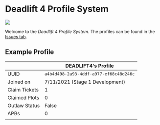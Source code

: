 # Deadlift 4 Profile System
![](https://cdn.discordapp.com/attachments/861117406209507349/863433440716390400/2021-07-10_06.05.30.png)

Welcome to the *Deadlift 4 Profile System*. The profiles can be found in the [Issues tab](https://github.com/D4-Profiles/Profiles/issues). 

## Example Profile
||DEADLIFT4's Profile|
|--|--|
|UUID|`a4b4d498-2a93-4ddf-a977-ef68c48d246c`|
|Joined on|7/11/2021 (Stage 1 Development)|
|Claim Tickets|1|
|Claimed Plots|0|
|Outlaw Status|False|
|APBs|0|
|  |  |

